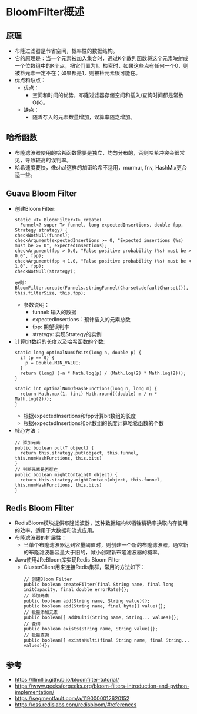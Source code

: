 # BloomFilter概述

## 原理

  - 布隆过滤器是节省空间，概率性的数据结构。
  - 它的原理是：当一个元素被加入集合时，通过K个散列函数将这个元素映射成一个位数组中的K个点，把它们置为1。检索时，如果这些点有任何一个0，则被检元素一定不在；如果都是1，则被检元素很可能在。
  - 优点和缺点：
    - 优点：
      - 空间和时间的优势，布隆过滤器存储空间和插入/查询时间都是常数O(k)。
    - 缺点：
      - 随着存入的元素数量增加，误算率随之增加。
      
## 哈希函数

  - 布隆滤波器使用的哈希函数需要是独立，均匀分布的，否则哈希冲突会很常见，导致较高的误判率。
  - 哈希速度要快，像sha1这样的加密哈希不适用，murmur, fnv, HashMix更合适一些。
  
## Guava Bloom Filter

  - 创建Bloom Filter:
    ```
    static <T> BloomFilter<T> create(
      Funnel<? super T> funnel, long expectedInsertions, double fpp, Strategy strategy) {
    checkNotNull(funnel);
    checkArgument(expectedInsertions >= 0, "Expected insertions (%s) must be >= 0", expectedInsertions);
    checkArgument(fpp > 0.0, "False positive probability (%s) must be > 0.0", fpp);
    checkArgument(fpp < 1.0, "False positive probability (%s) must be < 1.0", fpp);
    checkNotNull(strategy);
    ```
    ```
    示例：
    BloomFilter.create(Funnels.stringFunnel(Charset.defaultCharset()), this.filterSize, this.fpp);
    ```
    - 参数说明：
      - funnel: 输入的数据
      - expectedInsertions：预计插入的元素总数
      - fpp: 期望误判率
      - strategy: 实现Strategy的实例
  - 计算bit数组的长度以及哈希函数的个数:
    ```
    static long optimalNumOfBits(long n, double p) {
      if (p == 0) {
        p = Double.MIN_VALUE;
      }
      return (long) (-n * Math.log(p) / (Math.log(2) * Math.log(2)));
    }
    
    static int optimalNumOfHashFunctions(long n, long m) {
      return Math.max(1, (int) Math.round((double) m / n * Math.log(2)));
    }
    ```
    - 根据expectedInsertions和fpp计算bit数组的长度
    - 根据expectedInsertions和bit数组的长度计算哈希函数的个数
  - 核心方法：
    ```
    // 添加元素
    public boolean put(T object) {
      return this.strategy.put(object, this.funnel, this.numHashFunctions, this.bits)
    }
    // 判断元素是否存在
    public boolean mightContain(T object) {
      return this.strategy.mightContain(object, this.funnel, this.numHashFunctions, this.bits)
    }
    ```
    
## Redis Bloom Filter

  - RedisBloom模块提供布隆滤波器，这种数据结构以牺牲精确率换取内存使用的效率，适用于大数据和流式应用。
  - 布隆滤波器的扩展性：
    - 当单个布隆滤波器达到容量阈值时，则创建一个新的布隆滤波器。通常新的布隆滤波器容量大于旧的，减小创建新布隆滤波器的概率。
  - Java使用JReBloom库实现Redis Bloom Filter
    - ClusterClient用来连接Redis集群，常用的方法如下：
      ```
      // 创建Bloom Filter
      public boolean createFilter(final String name, final long initCapacity, final double errorRate){};
      // 添加元素
      public boolean add(String name, String value){};
      public boolean add(String name, final byte[] value){};
      // 批量添加元素
      public boolean[] addMulti(String name, String... values){};
      // 查询
      public boolean exists(String name, String value){};
      // 批量查询
      public boolean[] existsMulti(final String name, final String... values){};
      ```

## 参考
  
  - https://llimllib.github.io/bloomfilter-tutorial/
  - https://www.geeksforgeeks.org/bloom-filters-introduction-and-python-implementation/
  - https://segmentfault.com/a/1190000012620152
  - https://oss.redislabs.com/redisbloom/#references
